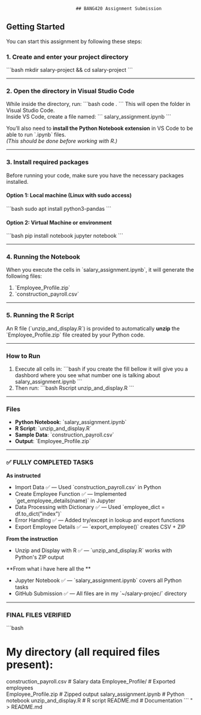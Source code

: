                               ## BANG420 Assignment Submission

## Getting Started

You can start this assignment by following these steps:

### 1. Create and enter your project directory
\`\`\`bash
mkdir salary-project && cd salary-project
\`\`\`

---

### 2. Open the directory in Visual Studio Code
While inside the directory, run:
\`\`\`bash
code .
\`\`\`
This will open the folder in Visual Studio Code.  
Inside VS Code, create a file named:
\`\`\`
salary_assignment.ipynb
\`\`\`

You’ll also need to **install the Python Notebook extension** in VS Code to be able to run \`.ipynb\` files.  
*(This should be done before working with R.)*

---

### 3. Install required packages

Before running your code, make sure you have the necessary packages installed.

#### Option 1: Local machine (Linux with sudo access)
\`\`\`bash
sudo apt install python3-pandas
\`\`\`

#### Option 2: Virtual Machine or environment
\`\`\`bash
pip install notebook
jupyter notebook
\`\`\`

---

### 4. Running the Notebook
When you execute the cells in \`salary_assignment.ipynb\`, it will generate the following files:

1. \`Employee_Profile.zip\`
2. \`construction_payroll.csv\`

---

### 5. Running the R Script
An R file (\`unzip_and_display.R\`) is provided to automatically **unzip** the \`Employee_Profile.zip\` file created by your Python code.

---

### How to Run

1. Execute all cells in:
\`\`\`bash
if you create the fill bellow it will give you a dashbord where you see what number one is talking about 
salary_assignment.ipynb
\`\`\`
3. Then run:
\`\`\`bash
Rscript unzip_and_display.R
\`\`\`

---

### Files

- **Python Notebook**: \`salary_assignment.ipynb\`
- **R Script**: \`unzip_and_display.R\`
- **Sample Data**: \`construction_payroll.csv\`
- **Output**: \`Employee_Profile.zip\`

---

### ✅ FULLY COMPLETED TASKS

**As instructed**
- Import Data ✅ — Used \`construction_payroll.csv\` in Python  
- Create Employee Function ✅ — Implemented \`get_employee_details(name)\` in Jupyter  
- Data Processing with Dictionary ✅ — Used \`employee_dict = df.to_dict("index")\`  
- Error Handling ✅ — Added try/except in lookup and export functions  
- Export Employee Details ✅ — \`export_employee()\` creates CSV + ZIP  

**From the instruction**
- Unzip and Display with R ✅ — \`unzip_and_display.R\` works with Python's ZIP output  

**From what i have here all the **
- Jupyter Notebook ✅ — \`salary_assignment.ipynb\` covers all Python tasks  
- GitHub Submission ✅ — All files are in my \`~/salary-projec/\` directory  

---

###   FINAL FILES VERIFIED

\`\`\`bash
# My directory (all required files present):
construction_payroll.csv      # Salary data
Employee_Profile/             # Exported employees  
Employee_Profile.zip          # Zipped output
salary_assignment.ipynb       # Python notebook
unzip_and_display.R           # R script
README.md                     # Documentation
\`\`\`
" > README.md

